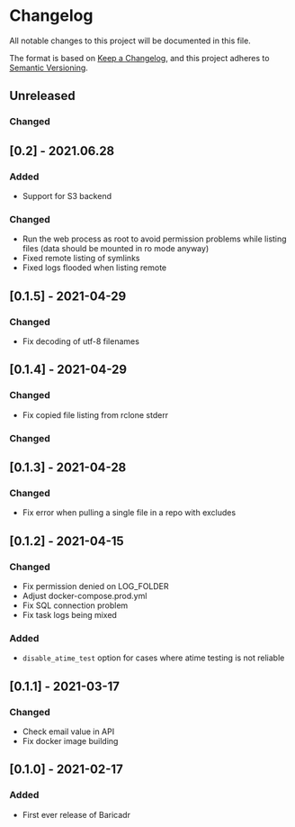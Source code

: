 # Changelog

All notable changes to this project will be documented in this file.

The format is based on [Keep a Changelog](https://keepachangelog.com/en/1.0.0/),
and this project adheres to [Semantic Versioning](https://semver.org/spec/v2.0.0.html).

## Unreleased

### Changed

## [0.2] - 2021.06.28

### Added

- Support for S3 backend

### Changed

- Run the web process as root to avoid permission problems while listing files (data should be mounted in ro mode anyway)
- Fixed remote listing of symlinks
- Fixed logs flooded when listing remote

## [0.1.5] - 2021-04-29

### Changed

- Fix decoding of utf-8 filenames

## [0.1.4] - 2021-04-29

### Changed

- Fix copied file listing from rclone stderr

### Changed

## [0.1.3] - 2021-04-28

### Changed

- Fix error when pulling a single file in a repo with excludes

## [0.1.2] - 2021-04-15

### Changed

- Fix permission denied on LOG_FOLDER
- Adjust docker-compose.prod.yml
- Fix SQL connection problem
- Fix task logs being mixed

### Added

- `disable_atime_test` option for cases where atime testing is not reliable

## [0.1.1] - 2021-03-17

### Changed

- Check email value in API
- Fix docker image building

## [0.1.0] - 2021-02-17

### Added

- First ever release of Baricadr
